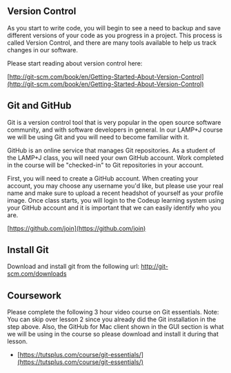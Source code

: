 ## Version Control

As you start to write code, you will begin to see a need to backup and save different versions of your code as you progress in a project. This process is called Version Control, and there are many tools available to help us track changes in our software.

Please start reading about version control here:

[http://git-scm.com/book/en/Getting-Started-About-Version-Control](http://git-scm.com/book/en/Getting-Started-About-Version-Control)

## Git and GitHub

Git is a version control tool that is very popular in the open source software community, and with software developers in general. In our LAMP+J course we will be using Git and you will need to become familiar with it.

GitHub is an online service that manages Git repositories. As a student of the LAMP+J class, you will need your own GitHub account. Work completed in the course will be "checked-in" to Git repositories in your account.

First, you will need to create a GitHub account. When creating your account, you may choose any username you'd like, but please use your real name and make sure to upload a recent headshot of yourself as your profile image. Once class starts, you will login to the Codeup learning system using your GitHub account and it is important that we can easily identify who you are.

[https://github.com/join](https://github.com/join)

## Install Git

Download and install git from the following url: http://git-scm.com/downloads

## Coursework

Please complete the following 3 hour video course on Git essentials. Note: You can skip over lesson 2 since you already did the Git installation in the step above. Also, the GitHub for Mac client shown in the GUI section is what we will be using in the course so please download and install it during that lesson.

- [https://tutsplus.com/course/git-essentials/](https://tutsplus.com/course/git-essentials/)
